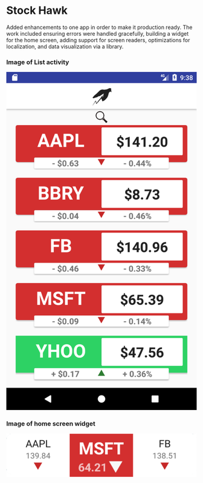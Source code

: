 # Stock Hawk

Added enhancements to one app in order to make it production ready. The work included ensuring errors were handled gracefully, building a widget for the home screen, adding support for screen readers, optimizations for localization, and data visualization via a library.

### Image of List activity
![Screenshot](screen_hawk.png)

### Image of home screen widget
![Screenshot](widget_preview.png)
